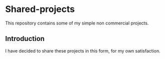 # Shared-projects

This repository contains some of my simple non commercial projects.

## Introduction

I have decided to share these projects in this form, for my own satisfaction.
